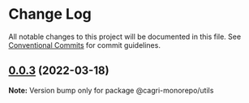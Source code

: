 # Change Log

All notable changes to this project will be documented in this file.
See [Conventional Commits](https://conventionalcommits.org) for commit guidelines.

## [0.0.3](https://github.com/CagriUysal/ts-monorepo-starter/compare/v0.0.2...v0.0.3) (2022-03-18)

**Note:** Version bump only for package @cagri-monorepo/utils
